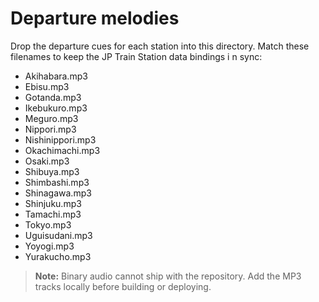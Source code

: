 # Departure melodies

Drop the departure cues for each station into this directory. Match these filenames to keep the JP Train Station data bindings i
n sync:

- Akihabara.mp3
- Ebisu.mp3
- Gotanda.mp3
- Ikebukuro.mp3
- Meguro.mp3
- Nippori.mp3
- Nishinippori.mp3
- Okachimachi.mp3
- Osaki.mp3
- Shibuya.mp3
- Shimbashi.mp3
- Shinagawa.mp3
- Shinjuku.mp3
- Tamachi.mp3
- Tokyo.mp3
- Uguisudani.mp3
- Yoyogi.mp3
- Yurakucho.mp3

> **Note:** Binary audio cannot ship with the repository. Add the MP3 tracks locally before building or deploying.
